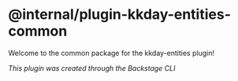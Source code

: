 # @internal/plugin-kkday-entities-common

Welcome to the common package for the kkday-entities plugin!

_This plugin was created through the Backstage CLI_
